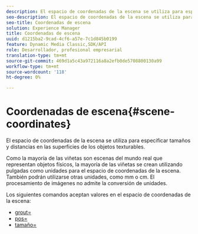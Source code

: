```yaml
---
description: El espacio de coordenadas de la escena se utiliza para especificar tamaños y distancias en las superficies de los objetos texturables.
seo-description: El espacio de coordenadas de la escena se utiliza para especificar tamaños y distancias en las superficies de los objetos texturables.
seo-title: Coordenadas de escena
solution: Experience Manager
title: Coordenadas de escena
uuid: d1215ba2-9cad-4cf6-a57e-7c1d845b0199
feature: Dynamic Media Classic,SDK/API
role: Desarrollador, profesional empresarial
translation-type: tm+mt
source-git-commit: 469d1a5c43a972116a8a2efb0de5708800130a99
workflow-type: tm+mt
source-wordcount: '118'
ht-degree: 0%

---
```



# Coordenadas de escena{#scene-coordinates}

El espacio de coordenadas de la escena se utiliza para especificar tamaños y distancias en las superficies de los objetos texturables.

Como la mayoría de las viñetas son escenas del mundo real que representan objetos físicos, la mayoría de las viñetas se crean utilizando pulgadas como unidades para el espacio de coordenadas de la escena. También podrán utilizarse otras unidades, como mm o cm. El procesamiento de imágenes no admite la conversión de unidades.

Los siguientes comandos aceptan valores en el espacio de coordenadas de la escena:

* [grout=](../../../../../../ir-api/http-protocol/image-rendering-api-ref/c-ir-http-protocol-ref/c-ir-http-protocol-command-reference/r-ir-grout.md#reference-73651cbbbc344adba2626ef950d3672a)
* [pos=](../../../../../../ir-api/http-protocol/image-rendering-api-ref/c-ir-http-protocol-ref/c-ir-http-protocol-command-reference/r-ir-pos.md#reference-22c10904a0ce4c8bb41c2c78104221b8)
* [tamaño=](../../../../../../ir-api/http-protocol/image-rendering-api-ref/c-ir-http-protocol-ref/c-ir-http-protocol-command-reference/r-ir-http-size.md#reference-1220d6fbcde4479aba91de7adacdc988)

